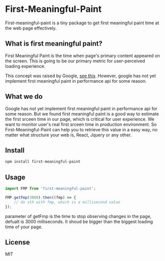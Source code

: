 First-Meaningful-Paint
=======

First-meaningful-paint is a tiny package to get first meaningful paint time at the web page effectively.

What is first meaningful paint?
---------------------------------------------------
First Meaningful Paint is the time when page's primary content appeared on the screen. This is going to be our primary metric for user-perceived loading experience.

This concept was raised by Google, [see this](https://docs.google.com/document/d/1BR94tJdZLsin5poeet0XoTW60M0SjvOJQttKT-JK8HI/view?hl=zh-cn). However, google has not yet implement first meaningful paint in performance api for some reason.

What we do
-------------------
Google has not yet implement first meaningful paint in performance api for some reason. But we found first meaningful paint is a good way to estimate the first srceen time in our page, which is critical for user experience. We want to monitor user's real first srceen time in production environment. So First-Meaningful-Paint can help you to retrieve this value in a easy way, no matter what structure your web is, React, Jquery or any other.

Install
-------------------

``` bash
npm install first-meaningful-paint
```

Usage
-------------------

``` js
import FMP from 'first-meaningful-paint';

FMP.getFmp(3000).then((fmp) => {
    // do sth with fmp, which is a millisecond value
});
```
parameter of getFmp is the time to stop observing changes in the page, defualt is 3000 milliseconds. It shoud be bigger than the biggest loading time of your page. 

License
-------------------
MIT
